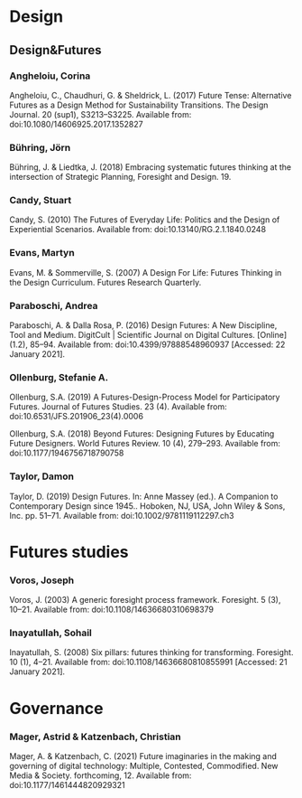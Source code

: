 # Design
## Design&Futures

### Angheloiu, Corina
Angheloiu, C., Chaudhuri, G. & Sheldrick, L. (2017) Future Tense: Alternative Futures as a Design Method for Sustainability Transitions. The Design Journal. 20 (sup1), S3213–S3225. Available from: doi:10.1080/14606925.2017.1352827

### Bühring, Jörn
Bühring, J. & Liedtka, J. (2018) Embracing systematic futures thinking at the intersection of Strategic Planning, Foresight and Design. 19.

### Candy, Stuart
Candy, S. (2010) The Futures of Everyday Life: Politics and the Design of Experiential Scenarios. Available from: doi:10.13140/RG.2.1.1840.0248

### Evans, Martyn
Evans, M. & Sommerville, S. (2007) A Design For Life: Futures Thinking in the Design Curriculum. Futures Research Quarterly.

### Paraboschi, Andrea
Paraboschi, A. & Dalla Rosa, P. (2016) Design Futures: A New Discipline, Tool and Medium. DigitCult | Scientific Journal on Digital Cultures. [Online] (1.2), 85–94. Available from: doi:10.4399/97888548960937 [Accessed: 22 January 2021].

### Ollenburg, Stefanie A.
Ollenburg, S.A. (2019) A Futures-Design-Process Model for Participatory Futures. Journal of Futures Studies. 23 (4). Available from: doi:10.6531/JFS.201906_23(4).0006

Ollenburg, S.A. (2018) Beyond Futures: Designing Futures by Educating Future Designers. World Futures Review. 10 (4), 279–293. Available from: doi:10.1177/1946756718790758

### Taylor, Damon
Taylor, D. (2019) Design Futures. In: Anne Massey (ed.). A Companion to Contemporary Design since 1945.. Hoboken, NJ, USA, John Wiley & Sons, Inc. pp. 51–71. Available from: doi:10.1002/9781119112297.ch3

# Futures studies

### Voros, Joseph
Voros, J. (2003) A generic foresight process framework. Foresight. 5 (3), 10–21. Available from: doi:10.1108/14636680310698379

### Inayatullah, Sohail
Inayatullah, S. (2008) Six pillars: futures thinking for transforming. Foresight. 10 (1), 4–21. Available from: doi:10.1108/14636680810855991 [Accessed: 21 January 2021].

# Governance

### Mager, Astrid & Katzenbach, Christian
Mager, A. & Katzenbach, C. (2021) Future imaginaries in the making and governing of digital technology: Multiple, Contested, Commodified. New Media & Society.  forthcoming, 12. Available from: doi:10.1177/1461444820929321
